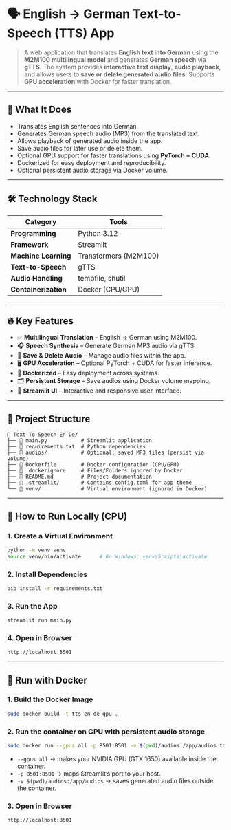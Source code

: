 # 🗣️ English → German Text-to-Speech (TTS) App

> A web application that translates **English text into German** using the **M2M100 multilingual model** and generates **German speech** via **gTTS**. The system provides **interactive text display**, **audio playback**, and allows users to **save or delete generated audio files**. Supports **GPU acceleration** with Docker for faster translation.

---

## 📌 What It Does

- Translates English sentences into German.
- Generates German speech audio (MP3) from the translated text.
- Allows playback of generated audio inside the app.
- Save audio files for later use or delete them.
- Optional GPU support for faster translations using **PyTorch + CUDA**.
- Dockerized for easy deployment and reproducibility.
- Optional persistent audio storage via Docker volume.

---

## 🛠️ Technology Stack

| Category        | Tools |
|-----------------|-------|
| **Programming** | Python 3.12 |
| **Framework**   | Streamlit |
| **Machine Learning** | Transformers (M2M100) |
| **Text-to-Speech**  | gTTS |
| **Audio Handling**   | tempfile, shutil |
| **Containerization** | Docker (CPU/GPU) |

---

## 🔥 Key Features

- ✅ **Multilingual Translation** – English → German using M2M100.
- 🎧 **Speech Synthesis** – Generate German MP3 audio via gTTS.
- 💾 **Save & Delete Audio** – Manage audio files within the app.
- 🖥️ **GPU Acceleration** – Optional PyTorch + CUDA for faster inference.
- 🐳 **Dockerized** – Easy deployment across systems.
- 🗂️ **Persistent Storage** – Save audios using Docker volume mapping.
- 💅 **Streamlit UI** – Interactive and responsive user interface.

---

## 📂 Project Structure

```
📂 Text-To-Speech-En-De/
├── 📄 main.py           # Streamlit application
├── 📄 requirements.txt  # Python dependencies
├── 📂 audios/           # Optional: saved MP3 files (persist via volume)
├── 📄 Dockerfile        # Docker configuration (CPU/GPU)
├── 📄 .dockerignore     # Files/Folders ignored by Docker
├── 📄 README.md         # Project documentation
├── 📂 .streamlit/       # Contains config.toml for app theme
└── 📂 venv/             # Virtual environment (ignored in Docker)
```

---

## 🧭 How to Run Locally (CPU)

### **1. Create a Virtual Environment**

```bash
python -m venv venv
source venv/bin/activate      # On Windows: venv\Scripts\activate
```

### **2. Install Dependencies**

```bash
pip install -r requirements.txt
```

### **3. Run the App**

```bash
streamlit run main.py
```

### **4. Open in Browser**

```bash
http://localhost:8501
```

--- 

## 🐳 Run with Docker

### **1. Build the Docker Image**

```bash
sudo docker build -t tts-en-de-gpu .
```

### **2. Run the container on GPU with persistent audio storage**

```bash
sudo docker run --gpus all -p 8501:8501 -v $(pwd)/audios:/app/audios tts-en-de-gpu
```
- `--gpus all` → makes your NVIDIA GPU (GTX 1650) available inside the container.
- `-p 8501:8501` → maps Streamlit’s port to your host.
- `-v $(pwd)/audios:/app/audios` → saves generated audio files outside the container.

### **3. Open in Browser**

```bash
http://localhost:8501
```

